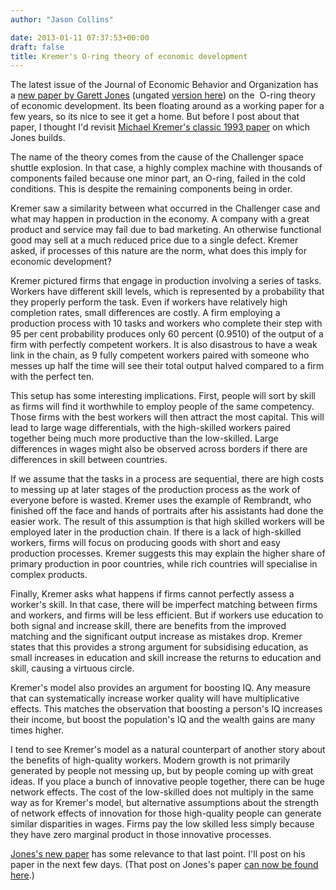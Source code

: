 ```yaml
---
author: "Jason Collins"

date: 2013-01-11 07:37:53+00:00
draft: false
title: Kremer's O-ring theory of economic development
---
```


The latest issue of the Journal of Economic Behavior and Organization has a [new paper by Garett Jones](http://www.sciencedirect.com/science/article/pii/S0167268112002193) (ungated [version here](http://mason.gmu.edu/~gjonesb/O%20Ring%20Foolproof.pdf)) on the  O-ring theory of economic development. Its been floating around as a working paper for a few years, so its nice to see it get a home. But before I post about that paper, I thought I'd revisit [Michael Kremer's classic 1993 paper](http://qje.oxfordjournals.org/content/108/3/551.abstract) on which Jones builds.

The name of the theory comes from the cause of the Challenger space shuttle explosion. In that case, a highly complex machine with thousands of components failed because one minor part, an O-ring, failed in the cold conditions. This is despite the remaining components being in order.

Kremer saw a similarity between what occurred in the Challenger case and what may happen in production in the economy. A company with a great product and service may fail due to bad marketing. An otherwise functional good may sell at a much reduced price due to a single defect. Kremer asked, if processes of this nature are the norm, what does this imply for economic development?

Kremer pictured firms that engage in production involving a series of tasks. Workers have different skill levels, which is represented by a probability that they properly perform the task. Even if workers have relatively high completion rates, small differences are costly. A firm employing a production process with 10 tasks and workers who complete their step with 95 per cent probability produces only 60 percent (0.9510) of the output of a firm with perfectly competent workers. It is also disastrous to have a weak link in the chain, as 9 fully competent workers paired with someone who messes up half the time will see their total output halved compared to a firm with the perfect ten.

This setup has some interesting implications. First, people will sort by skill as firms will find it worthwhile to employ people of the same competency. Those firms with the best workers will then attract the most capital. This will lead to large wage differentials, with the high-skilled workers paired together being much more productive than the low-skilled. Large differences in wages might also be observed across borders if there are differences in skill between countries.

If we assume that the tasks in a process are sequential, there are high costs to messing up at later stages of the production process as the work of everyone before is wasted. Kremer uses the example of Rembrandt, who finished off the face and hands of portraits after his assistants had done the easier work. The result of this assumption is that high skilled workers will be employed later in the production chain. If there is a lack of high-skilled workers, firms will focus on producing goods with short and easy production processes. Kremer suggests this may explain the higher share of primary production in poor countries, while rich countries will specialise in complex products.

Finally, Kremer asks what happens if firms cannot perfectly assess a worker's skill. In that case, there will be imperfect matching between firms and workers, and firms will be less efficient. But if workers use education to both signal and increase skill, there are benefits from the improved matching and the significant output increase as mistakes drop. Kremer states that this provides a strong argument for subsidising education, as small increases in education and skill increase the returns to education and skill, causing a virtuous circle.

Kremer's model also provides an argument for boosting IQ. Any measure that can systematically increase worker quality will have multiplicative effects. This matches the observation that boosting a person's IQ increases their income, but boost the population's IQ and the wealth gains are many times higher.

I tend to see Kremer's model as a natural counterpart of another story about the benefits of high-quality workers. Modern growth is not primarily generated by people not messing up, but by people coming up with great ideas. If you place a bunch of innovative people together, there can be huge network effects. The cost of the low-skilled does not multiply in the same way as for Kremer's model, but alternative assumptions about the strength of network effects of innovation for those high-quality people can generate similar disparities in wages. Firms pay the low skilled less simply because they have zero marginal product in those innovative processes.

[Jones's new paper](http://www.sciencedirect.com/science/article/pii/S0167268112002193) has some relevance to that last point. I'll post on his paper in the next few days. (That post on Jones's paper [can now be found here](https://www.jasoncollins.blog/o-ring-and-foolproof-sectors/).)
